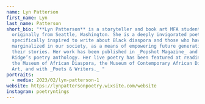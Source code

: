 ```yaml
---
name: Lyn Patterson
first_name: Lyn
last_name: Patterson
short_bio: "**Lyn Patterson** is a storyteller and book art MFA student,
  originally from Seattle, Washington. She is a deeply invigorated poet who’s
  specifically inspired to write about Black diaspora and those who have been
  marginalized in our society, as a means of empowering future generations with
  their stories. Her work has been published in _Popshot Magazine_ and Allegory
  Ridge’s poetry anthology. Her live poetry has been featured at readings for
  the Museum of African Diaspora, the Museum of Contemporary African Diasporan
  Art, and with _Poets & Writers._ "
portraits:
  - media: 2023/02/lyn-patterson-1
website: https://lynpattersonpoetry.wixsite.com/website
instagram: poetryntings
---
```


